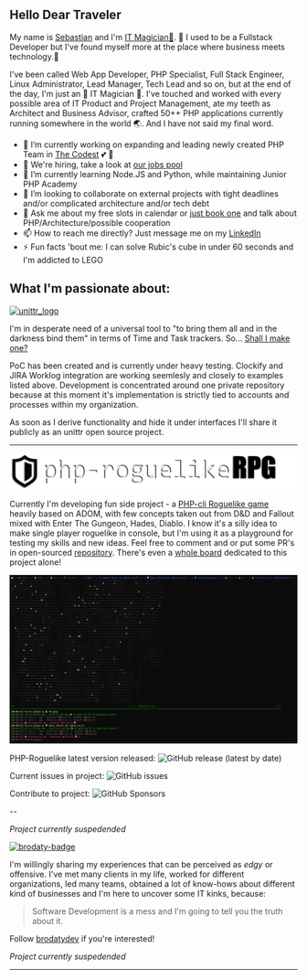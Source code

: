 ## Hello Dear Traveler

My name is [Sebastian](https://brodaty.dev) and I'm [IT Magician🦄](https://www.linkedin.com/in/sebastianmluczak/).
🚀 I used to be a Fullstack Developer but I've found myself more at the place where business meets technology.🚀

I've been called Web App Developer, PHP Specialist, Full Stack Engineer, Linux Administrator, Lead Manager, Tech Lead and so on, but at the end of the day, I'm just an 🌈 IT Magician 🌈. 
I've touched and worked with every possible area of IT Product and Project Management, ate my teeth as Architect and Business Advisor, crafted 50++ PHP applications currently running somewhere in the world 🌏. And I have not said my final word.

- 🔭 I’m currently working on expanding and leading newly created PHP Team in [The Codest](https://thecodest.co) 💕 🦄
- 💼 We're hiring, take a look at [our jobs pool](https://thecodest.co/careers)
- 🌱 I’m currently learning Node.JS and Python, while maintaining Junior PHP Academy
- 👯 I’m looking to collaborate on external projects with tight deadlines and/or complicated architecture and/or tech debt
- 💬 Ask me about my free slots in calendar or [just book one](https://calendly.com/the-codest-php/thecodest-php-tech-consultation) and talk about PHP/Architecture/possible cooperation
- 📫 How to reach me directly? Just message me on my [LinkedIn](https://www.linkedin.com/in/sebastianmluczak/)
- ⚡ Fun facts 'bout me: I can solve Rubic's cube in under 60 seconds and I'm addicted to LEGO

## What I'm passionate about:

[![unittr_logo](https://user-images.githubusercontent.com/1628839/149616114-012681cf-4df3-4223-be03-e41ed0b95335.png)](https://github.com/sebastianluczak/unittr)

I'm in desperate need of a universal tool to "to bring them all and in the darkness bind them" in terms of Time and Task trackers.
So... [Shall I make one?](https://github.com/sebastianluczak/unittr)

PoC has been created and is currently under heavy testing. Clockify and JIRA Worklog integration are working seemlesly and closely to examples listed above. Development is concentrated around one private repository because at this moment it's implementation is strictly tied to accounts and processes within my organization.

As soon as I derive functionality and hide it under interfaces I'll share it publicly as an unittr open source project.

---

[![Logo](https://raw.githubusercontent.com/sebastianluczak/php-roguelike/master/docs/images/logo.png)](https://sebastianluczak.github.io/php-roguelike/)

Currently I'm developing fun side project - a [PHP-cli Roguelike game](https://sebastianluczak.github.io/php-roguelike/) heavily based on ADOM, with few concepts taken out from D&D and Fallout mixed with Enter The Gungeon, Hades, Diablo. I know it's a silly idea to make single player roguelike in console, but I'm using it as a playground for testing my skills and new ideas. Feel free to comment and or put some PR's in open-sourced [repository](https://github.com/sebastianluczak/php-roguelike). There's even a [whole board](https://github.com/sebastianluczak/php-roguelike/projects/1) dedicated to this project alone!

![Image](https://github.com/sebastianluczak/php-roguelike/raw/master/docs/images/screenshot.png)

PHP-Roguelike latest version released: 
![GitHub release (latest by date)](https://img.shields.io/github/v/release/sebastianluczak/php-roguelike)

Current issues in project:
![GitHub issues](https://img.shields.io/github/issues/sebastianluczak/php-roguelike)

Contribute to project:
![GitHub Sponsors](https://img.shields.io/github/sponsors/sebastianluczak)

--

*Project currently suspedended*

[![brodaty-badge](https://user-images.githubusercontent.com/1628839/147479861-876a105b-44a9-4d07-a683-9024c937d191.png)](https://brodaty.dev)

I'm willingly sharing my experiences that can be perceived as *edgy* or offensive. I've met many clients in my life, worked for different organizations, led many teams, obtained a lot of know-hows about different kind of businesses and I'm here to uncover some IT kinks, because:

> Software Development is a mess and I'm going to tell you the truth about it.

Follow [brodatydev](https://brodaty.dev) if you're interested!

*Project currently suspedended*

---

